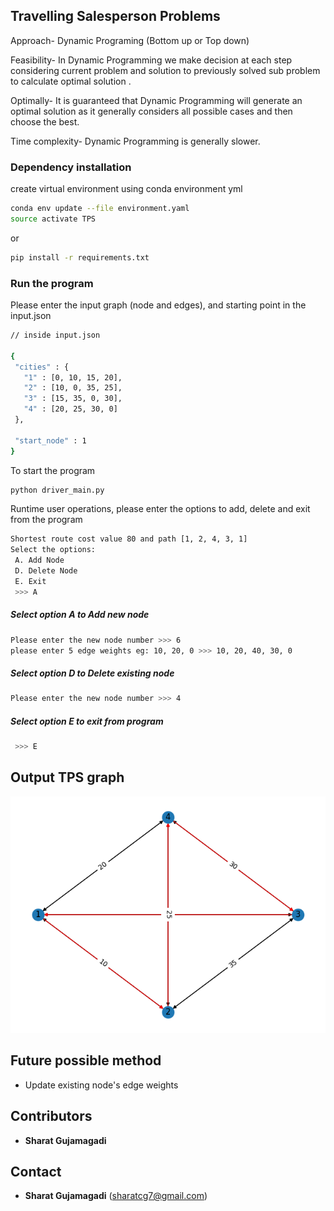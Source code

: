 ## Travelling Salesperson Problems

Approach- Dynamic Programing (Bottom up or Top down)

Feasibility- In Dynamic Programming we make decision at each step considering current problem and solution to previously solved sub problem to calculate optimal solution .

Optimally- It is guaranteed that Dynamic Programming will generate an optimal solution as it generally considers all possible cases and then choose the best.

Time complexity- Dynamic Programming is generally slower. 


### Dependency installation 
create virtual environment using conda environment yml

````bash
conda env update --file environment.yaml 
source activate TPS
````
or 

````bash
pip install -r requirements.txt 
````

### Run the program
Please enter the input graph (node and edges), and starting point in the input.json
 
 ````bash
// inside input.json

{
  "cities" : {
    "1" : [0, 10, 15, 20],
    "2" : [10, 0, 35, 25],
    "3" : [15, 35, 0, 30],
    "4" : [20, 25, 30, 0]
  },

  "start_node" : 1
}
````

To start the program
````bash
python driver_main.py
````
Runtime user operations, please enter the options to add, delete and exit from the program  

````bash
Shortest route cost value 80 and path [1, 2, 4, 3, 1]
Select the options:
 A. Add Node
 D. Delete Node
 E. Exit
 >>> A
````
##### Select option A to Add new node 
````bash
Please enter the new node number >>> 6
please enter 5 edge weights eg: 10, 20, 0 >>> 10, 20, 40, 30, 0
````
##### Select option D to Delete existing node 
````bash
Please enter the new node number >>> 4
````
##### Select option E to exit from program
````bash
 >>> E
````

## Output TPS graph
![](saved_graphs/TSP_Graph_2021-01-08-02-01.png)

## Future possible method
- Update existing node's edge weights


## Contributors
* **Sharat Gujamagadi**

## Contact
* **Sharat Gujamagadi** (sharatcg7@gmail.com)
